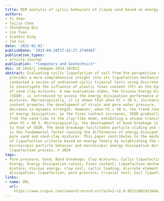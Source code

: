 ```yaml
---
title: DEM analysis of cyclic behaviors of clayey sand based on energy method
authors:
- Yi Shan
- Taijin Chen
- Zhonghong Qiu
- Jie Yuan
- Xiaobin Ding
- Jie Cui
date: '2025-01-01'
publishDate: '2025-04-28T17:42:27.274046Z'
publication_types:
- article-journal
publication: '*Computers and Geotechnics*'
doi: 10.1016/j.compgeo.2024.107012
abstract: Evaluating cyclic liquefaction of soil from the perspective of energy dissipation
  provides a more comprehensive insight into its liquefaction mechanism. This study
  conducted a series of undrained cyclic triaxial tests using discrete element method
  to investigate the influence of plastic fines content (FC) on the dynamic characteristics
  of sand-clay mixtures. A new evaluation index, the Viscous Energy Dissipation Ratio
  (VEDR), is introduced to assess the energy dissipation performance of sand-clay
  mixtures. Macroscopically, it is shown that when FC < 30 %, increasing the fines
  content promotes the development of strain and pore water pressure, leading to a
  decrease in dynamic strength. However, when FC > 30 %, the trend reverses. In terms
  of energy dissipation, as the fines content increases, VEDR gradually transitions
  from the sand-like to the clay-like mode, exhibiting a unique transitional mode
  when FC = 50 %. Microscopically, the development of bond breakage is highly similar
  to that of VEDR. The bond breakage facilitates particle sliding and rolling, which
  is the fundamental factor causing the differences of energy dissipation between
  pure sand and sand-clay mixtures. This paper contributes to the mechanistic study
  of liquefaction criteria based on energy theory by establishing the connection between
  microscopic particle behavior and macroscopic energy dissipation during the cyclic
  liquefaction process. © 2024
tags:
- Pore pressure; Sand; Bond breakage; Clay mixtures; Cyclic liquefaction; DEM Simulation;
  Energy; Energy dissipation ratios; Fines content; Liquefaction mechanism; Sand-clay
  mixture; Viscous energy; clay soil; cyclic loading; discrete element method; energy
  dissipation; liquefaction; pore pressure; triaxial test; Soil liquefaction
links:
- name: URL
  url: 
    https://www.scopus.com/inward/record.uri?eid=2-s2.0-85213082422&doi=10.1016%2fj.compgeo.2024.107012&partnerID=40&md5=b4f76343a35cc7f7909619b76e414487
---
```

